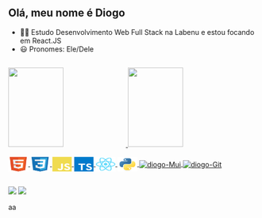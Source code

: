 ## Olá, meu nome é Diogo
- 👨‍💻 Estudo Desenvolvimento Web Full Stack na Labenu e estou focando em React.JS
- 😃 Pronomes: Ele/Dele
##

<div>
  <a href="https://github.com/DiogoB0mfim">
  <img height="160em" width="47%" src="https://github-readme-stats.vercel.app/api?username=DiogoB0mfim&show_icons=true&theme=dracula&include_all_commits=true&count_private=true">
  <img height="160em" width="47%" src="https://github-readme-stats.vercel.app/api/top-langs/?username=DiogoB0mfim&layout=compact&langs_count=7&theme=dracula">
</div>

<div style="display: inline_block"><br>
  <img align="center" alt="diogo-HTML" height="30" width="40" src="https://raw.githubusercontent.com/devicons/devicon/master/icons/html5/html5-original.svg">
  <img align="center" alt="diogo-CSS" height="30" width="40" src="https://raw.githubusercontent.com/devicons/devicon/master/icons/css3/css3-original.svg">
  <img align="center" alt="diogo-Js" height="30" width="40" src="https://raw.githubusercontent.com/devicons/devicon/master/icons/javascript/javascript-plain.svg">
  <img align="center" alt="diogo-Ts" height="30" width="40" src="https://raw.githubusercontent.com/devicons/devicon/master/icons/typescript/typescript-plain.svg">
  <img align="center" alt="diogo-React" height="30" width="40" src="https://raw.githubusercontent.com/devicons/devicon/master/icons/react/react-original.svg">
  <img align="center" alt="diogo-Python" height="30" width="40" src="https://raw.githubusercontent.com/devicons/devicon/master/icons/python/python-original.svg">
  <img align="center" alt="diogo-Mui" height="30" width="40" src="https://cdn.jsdelivr.net/gh/devicons/devicon/icons/materialui/materialui-original.svg"/>
  <img align="center" alt="diogo-Git" height="30" width="40" src="https://cdn.jsdelivr.net/gh/devicons/devicon/icons/git/git-original.svg"/>
</div>

##

<div> 
  <a href = "mailto:diogohbomfim@gmail.com"><img src="https://img.shields.io/badge/-Gmail-%23333?style=for-the-badge&logo=gmail&logoColor=white" target="_blank"></a>
  <a href="https://www.linkedin.com/in/diogo-b0mfim/" target="_blank"><img src="https://img.shields.io/badge/-LinkedIn-%230077B5?style=for-the-badge&logo=linkedin&logoColor=white" target="_blank"></a> 
 </div>

aa
